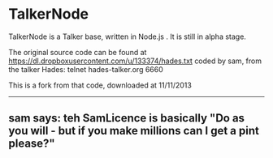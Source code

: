 TalkerNode
==========

TalkerNode is a Talker base, written in Node.js .
It is still in alpha stage. 

The original source code can be found at
https://dl.dropboxusercontent.com/u/133374/hades.txt
coded by sam, from the talker Hades: telnet hades-talker.org 6660

This is a fork from that code, downloaded at 11/11/2013

-----------------------------------------------------------------------
sam says: teh SamLicence is basically "Do as you will - but if you make
millions can I get a pint please?"
-----------------------------------------------------------------------

